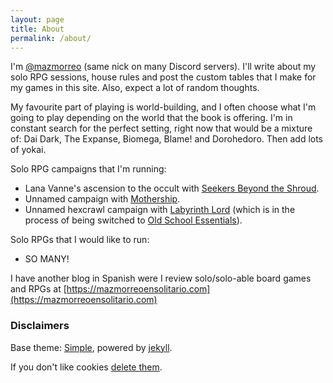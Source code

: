 ```yaml
---
layout: page
title: About
permalink: /about/
---
```


I'm [@mazmorreo](https://twitter.com/mazmorreo) (same nick on many Discord
servers). I'll write about my solo RPG sessions, house rules and post the
custom tables that I make for my games in this site. Also, expect a lot of
random thoughts.

My favourite part of playing is world-building, and I often choose what I'm
going to play depending on the world that the book is offering. I'm in constant
search for the perfect setting, right now that would be a mixture of: Dai Dark,
The Expanse, Biomega, Blame! and Dorohedoro. Then add lots of yokai.

Solo RPG campaigns that I'm running: 

* Lana Vanne's ascension to the occult with [Seekers Beyond the Shroud](https://blackoathgames.com/seekers-beyond-the-shroud).
* Unnamed campaign with [Mothership](http://www.tuesdayknightgames.com/mothership).
* Unnamed hexcrawl campaign with [Labyrinth
  Lord](https://www.drivethrurpg.com/product/78524/Advanced-Edition-Companion-Labyrinth-Lord-noart-version)
  (which is in the process of being switched to [Old School
  Essentials](https://necroticgnome.com/collections/old-school-essentials)).

Solo RPGs that I would like to run:

* SO MANY!

I have another blog in Spanish were I review solo/solo-able board games and
RPGs at [https://mazmorreoensolitario.com](https://mazmorreoensolitario.com)


### Disclaimers

Base theme: [Simple](https://github.com/wild-flame/jekyll-simpl), powered by
[jekyll](https://github.com/jekyll/jekyll).

If you don't like cookies [delete
them](https://www.google.co.uk/search?q=how+to+delete+cookies).
